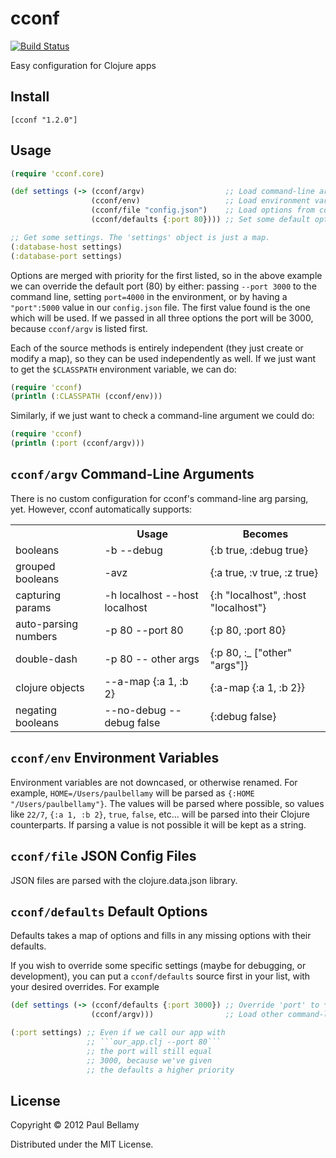 # cconf

[![Build
Status](https://travis-ci.org/paulbellamy/cconf.svg?branch=master)](https://travis-ci.org/paulbellamy/cconf)

Easy configuration for Clojure apps

## Install

```
[cconf "1.2.0"]
```

## Usage

```Clojure
(require 'cconf.core)

(def settings (-> (cconf/argv)                  ;; Load command-line arguments    (highest priority)
                  (cconf/env)                   ;; Load environment variables
                  (cconf/file "config.json")    ;; Load options from config.json
                  (cconf/defaults {:port 80}))) ;; Set some default options       (lowest priority)

;; Get some settings. The 'settings' object is just a map.
(:database-host settings)
(:database-port settings)
```

Options are merged with priority for the first listed, so in the above example we can override the default port (80) by either: passing ```--port 3000``` to the command line, setting ```port=4000``` in the environment, or by having a ```"port":5000``` value in our ```config.json``` file. The first value found is the one which will be used. If we passed in all three options the port will be 3000, because ```cconf/argv``` is listed first.

Each of the source methods is entirely independent (they just create or modify a map), so they can be used independently as well. If we just want to get the ```$CLASSPATH``` environment variable, we can do:

```Clojure
(require 'cconf)
(println (:CLASSPATH (cconf/env)))
```

Similarly, if we just want to check a command-line argument we could do:

```Clojure
(require 'cconf)
(println (:port (cconf/argv)))
```

## ```cconf/argv``` Command-Line Arguments

There is no custom configuration for cconf's command-line arg parsing, yet. However, cconf automatically supports:

<table>
  <tr>
    <th></th><th>Usage</th><th>Becomes</th>
  </tr>
  <tr>
    <td>booleans</td><td>-b --debug</td><td>{:b true, :debug true}</td>
  </tr>
  <tr>
    <td>grouped booleans</td><td>-avz</td><td>{:a true, :v true, :z true}</td>
  </tr>
  <tr>
    <td>capturing params</td><td>-h localhost --host localhost</td><td>{:h "localhost", :host "localhost"}</td>
  </tr>
  <tr>
    <td>auto-parsing numbers</td><td>-p 80 --port 80</td><td>{:p 80, :port 80}</td>
  </tr>
  <tr>
    <td>double-dash</td><td>-p 80 -- other args</td><td>{:p 80, :_ ["other" "args"]}</td>
  </tr>
  <tr>
    <td>clojure objects</td><td>--a-map {:a 1, :b 2}</td><td>{:a-map {:a 1, :b 2}}</td>
  </tr>
  <tr>
    <td>negating booleans</td><td>--no-debug --debug false</td><td>{:debug false}</td>
  </tr>
</table>

## ```cconf/env``` Environment Variables

Environment variables are not downcased, or otherwise renamed. For example, ```HOME=/Users/paulbellamy``` will be parsed as ```{:HOME "/Users/paulbellamy"}```. The values will be parsed where possible, so values like ```22/7```, ```{:a 1, :b 2}```, ```true```, ```false```, etc... will be parsed into their Clojure counterparts. If parsing a value is not possible it will be kept as a string.

## ```cconf/file``` JSON Config Files

JSON files are parsed with the clojure.data.json library.

## ```cconf/defaults``` Default Options

Defaults takes a map of options and fills in any missing options with their defaults.

If you wish to override some specific settings (maybe for debugging, or development), you can put a ```cconf/defaults``` source first in your list, with your desired overrides. For example

```Clojure
(def settings (-> (cconf/defaults {:port 3000}) ;; Override 'port' to *always* be 3000
                  (cconf/argv)))                ;; Load other command-line arguments

(:port settings) ;; Even if we call our app with
                 ;; ```our_app.clj --port 80```
                 ;; the port will still equal
                 ;; 3000, because we've given
                 ;; the defaults a higher priority
```

## License

Copyright © 2012 Paul Bellamy

Distributed under the MIT License.
